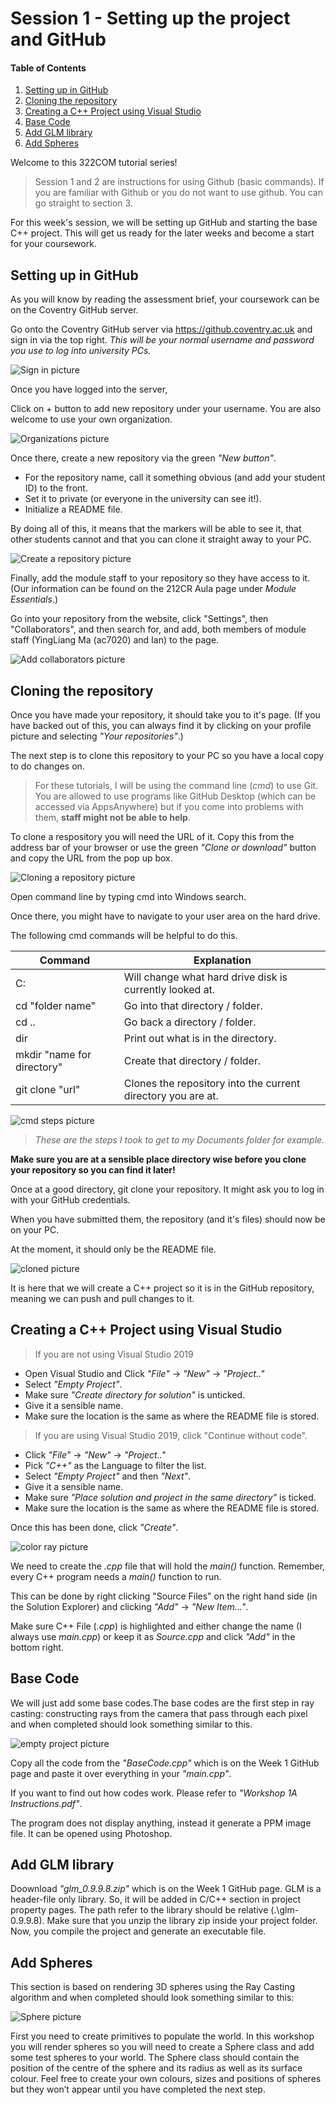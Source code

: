 # Session 1 - Setting up the project and GitHub

#### Table of Contents
1. [Setting up in GitHub](https://github.coventry.ac.uk/ac7020/322COM_TeachingMaterial/blob/master/Session%201#setting-up-in-github)
2. [Cloning the repository](https://github.coventry.ac.uk/ac7020/322COM_TeachingMaterial/blob/master/Session%201#cloning-the-repository)
3. [Creating a C++ Project using Visual Studio](https://github.coventry.ac.uk/ac7020/322COM_TeachingMaterial/blob/master/Session%201#creating-a-c-project-using-visual-studio)
4. [Base Code](https://github.coventry.ac.uk/ac7020/322COM_TeachingMaterial/blob/master/Session%201#base-code)
5. [Add GLM library](https://github.coventry.ac.uk/ac7020/322COM_TeachingMaterial/blob/master/Session%201#Add-GLM-library)
6. [Add Spheres](https://github.coventry.ac.uk/ac7020/322COM_TeachingMaterial/blob/master/Session%201#Add-Spheres)


Welcome to this 322COM tutorial series! 

> Session 1 and 2 are instructions for using Github (basic commands). If you are familiar with Github or you do not want to use github. You can go straight to section 3.

For this week's session, we will be setting up GitHub and starting the base C++ project. This will get us ready for the later weeks and become a start for your coursework.

## Setting up in GitHub

As you will know by reading the assessment brief, your coursework can be on the Coventry GitHub server. 

Go onto the Coventry GitHub server via https://github.coventry.ac.uk and sign in via the top right. _This will be your normal username and password you use to log into university PCs._



![Sign in picture](https://github.coventry.ac.uk/ac7020/322COM_TeachingMaterial/blob/master/Session%201/Readme%20Pictures/Sign%20in.PNG)
 
Once you have logged into the server, 

Click on + button to add new repository under your username. You are also welcome to use your own organization. 

![Organizations picture](https://github.coventry.ac.uk/ac7020/322COM_TeachingMaterial/blob/master/Session%201/Readme%20Pictures/AddRepos.JPG)
 
 Once there, create a new repository via the green _"New button"_.
 
 * For the repository name, call it something obvious (and add your student ID) to the front.
 * Set it to private (or everyone in the university can see it!).
 * Initialize a README file.
 
 By doing all of this, it means that the markers will be able to see it, that other students cannot and that you can clone it straight away to your PC.
 
![Create a repository picture](https://github.coventry.ac.uk/ac7020/322COM_TeachingMaterial/blob/master/Session%201/Readme%20Pictures/CreateRepos.PNG)
 
 Finally, add the module staff to your repository so they have access to it. (Our information can be found on the 212CR Aula page under _Module Essentials_.)
 
 Go into your repository from the website, click "Settings", then "Collaborators", and then search for, and add, both members of module staff (YingLiang Ma (ac7020) and Ian) to the page. 
 
 ![Add collaborators picture](https://github.coventry.ac.uk/ac7020/322COM_TeachingMaterial/blob/master/Session%201/Readme%20Pictures/Add%20Collabs.png)
 
  ## Cloning the repository
  
Once you have made your repository, it should take you to it's page. (If you have backed out of this, you can always find it by clicking on your profile picture and selecting _"Your repositories"_.)
  
The next step is to clone this repository to your PC so you have a local copy to do changes on.

> For these tutorials, I will be using the command line (_cmd_) to use Git. You are allowed to use programs like GitHub Desktop (which can be accessed via AppsAnywhere) but if you come into problems with them, **staff might not be able to help**.

To clone a respository you will need the URL of it. Copy this from the address bar of your browser or use the green _"Clone or download"_ button and copy the URL from the pop up box.

![Cloning a repository picture](https://github.coventry.ac.uk/ac7020/322COM_TeachingMaterial/blob/master/Session%201/Readme%20Pictures/Clone%20or%20Download.PNG)
  
  Open command line by typing cmd into Windows search. 
  
  Once there, you might have to navigate to your user area on the hard drive.
  
  The following cmd commands will be helpful to do this.
  
  Command     |  Explanation
------------- | -------------
C:            | Will change what hard drive disk is currently looked at.
cd "folder name" | Go into that directory / folder.
cd .. | Go back a directory / folder.
dir      | Print out what is in the directory.
mkdir "name for directory" | Create that directory / folder.
git clone "url" | Clones the repository into the current directory you are at.

![cmd steps picture](https://github.coventry.ac.uk/217CR-1920JANMAY/Teaching-Material/blob/master/Session%201/Readme%20Pictures/cmd%20steps.PNG)

> _These are the steps I took to get to my Documents folder for example._

**Make sure you are at a sensible place directory wise before you clone your repository so you can find it later!**

Once at a good directory, git clone your repository. It might ask you to log in with your GitHub credentials. 

When you have submitted them, the repository (and it's files) should now be on your PC.

At the moment, it should only be the README file.
  
![cloned picture](https://github.coventry.ac.uk/ac7020/322COM_TeachingMaterial/blob/master/Session%201/Readme%20Pictures/Cloned.PNG)

It is here that we will create a C++ project so it is in the GitHub repository, meaning we can push and pull changes to it.

## Creating a C++ Project using Visual Studio
 
> If you are not using Visual Studio 2019

* Open Visual Studio and Click _"File"_ -> _"New"_ -> _"Project.."_
* Select _"Empty Project"_.
* Make sure _"Create directory for solution"_ is unticked.
* Give it a sensible name.
* Make sure the location is the same as where the README file is stored.

> If you are using Visual Studio 2019, click "Continue without code".

* Click _"File"_ -> _"New"_ -> _"Project.."_
* Pick _"C++"_ as the Language to filter the list.
* Select _"Empty Project"_ and then _"Next"_.
* Give it a sensible name.
* Make sure _"Place solution and project in the same directory"_ is ticked.
* Make sure the location is the same as where the README file is stored.

Once this has been done, click _"Create"_.

![color ray picture](https://github.coventry.ac.uk/ac7020/212CR_TeachingMaterial/blob/master/Session%201/Readme%20Pictures/Empty%20Project.PNG)

We need to create the _.cpp_ file that will hold the _main()_ function. Remember, every C++ program needs a _main()_ function to run.

This can be done by right clicking "Source Files" on the right hand side (in the Solution Explorer) and clicking _"Add"_ -> _"New Item..."_.

Make sure C++ File (_.cpp_) is highlighted and either change the name (I always use _main.cpp_) or keep it as _Source.cpp_ and click _"Add"_ in the bottom right.


## Base Code

We will just add some base codes.The base codes are the first step in ray casting: constructing rays
from the camera that pass through each pixel and when completed should look something similar to
this. 

![empty project picture](https://github.coventry.ac.uk/ac7020/322COM_TeachingMaterial/blob/master/Session%201/Readme%20Pictures/ColorRay.JPG)

Copy all the code from the _"BaseCode.cpp"_ which is on the Week 1 GitHub page and paste it over everything in your _"main.cpp"_.

If you want to find out how codes work. Please refer to _"Workshop 1A Instructions.pdf"_.

The program does not display anything, instead it generate a PPM image file. It can be opened using Photoshop.

## Add GLM library

Doownload _"glm_0.9.9.8.zip"_ which is on the Week 1 GitHub page. GLM is a header-file only library. So, it will be added in C/C++ section 
in project property pages. The path refer to the library should be relative (.\glm-0.9.9.8). Make sure that you unzip the library zip inside your project folder.
Now, you compile the project and generate an executable file.

## Add Spheres
This section is based on rendering 3D spheres using the Ray Casting algorithm and when
completed should look something similar to this:

![Sphere picture](https://github.coventry.ac.uk/ac7020/322COM_TeachingMaterial/blob/master/Session%201/Readme%20Pictures/Spheres.jpg)

First you need to create primitives to populate the world. In this workshop you will render
spheres so you will need to create a Sphere class and add some test spheres to your world. The
Sphere class should contain the position of the centre of the sphere and its radius as well as its
surface colour. Feel free to create your own colours, sizes and positions of spheres but they won’t
appear until you have completed the next step.
 

